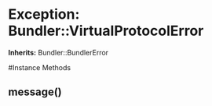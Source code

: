 # Exception: Bundler::VirtualProtocolError
**Inherits:** Bundler::BundlerError
    




#Instance Methods
## message() [](#method-i-message)

